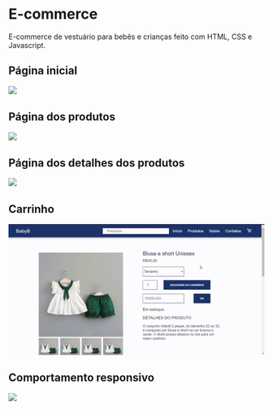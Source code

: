 # E-commerce

E-commerce de vestuário para bebês e crianças feito com HTML, CSS e Javascript.


## Página inicial

![](https://github.com/emillyedu/E-commerce/blob/main/assets/principal.gif)

## Página dos produtos

![](https://github.com/emillyedu/E-commerce/blob/main/assets/produtos.gif)

## Página dos detalhes dos produtos

![](https://github.com/emillyedu/E-commerce/blob/main/assets/detalhes.gif)

## Carrinho

![](https://github.com/emillyedu/E-commerce/blob/main/assets/carrinho.gif)

## Comportamento responsivo

![](https://github.com/emillyedu/E-commerce/blob/main/assets/responsivo.gif)
